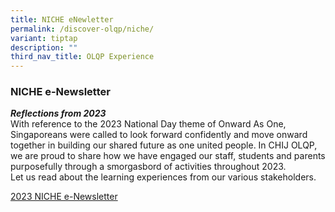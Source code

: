 ```yaml
---
title: NICHE eNewletter
permalink: /discover-olqp/niche/
variant: tiptap
description: ""
third_nav_title: OLQP Experience
---
```

<h3>NICHE e-Newsletter</h3>
<p></p>
<p><strong><em>Reflections from 2023</em></strong> 
<br>With reference to the 2023 National Day theme of Onward As One, Singaporeans
were called to look forward confidently and move onward together in building
our shared future as one united people. In CHIJ OLQP,
<br>we are proud to share how we have engaged our staff, students and parents
purposefully through a smorgasbord of activities throughout 2023.
<br>Let us read about the learning experiences from our various stakeholders.
<br>
</p>
<p><a href="/files/NICHE/Newsletter_54_FA.pdf" rel="noopener noreferrer nofollow" target="_blank">2023 NICHE e-Newsletter</a>
</p>